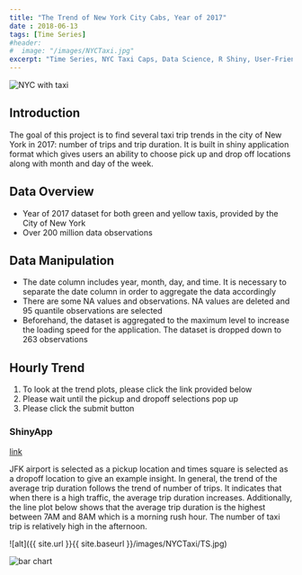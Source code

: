 ```yaml
---
title: "The Trend of New York City Cabs, Year of 2017"
date : 2018-06-13
tags: [Time Series]
#header:
#  image: "/images/NYCTaxi.jpg"
excerpt: "Time Series, NYC Taxi Caps, Data Science, R Shiny, User-Friendly Dashboards, Data Visualization"
---
```

<img src="{{ site.url }}{{ site.baseurl }}/images/NYCTaxi.jpg" alt="NYC with taxi">

## Introduction
The goal of this project is to find several taxi trip trends in the city of New York in 2017: number of trips and trip duration. It is built in shiny application format which gives users an ability to choose pick up and drop off locations along with month and day of the week.

## Data Overview
* Year of 2017 dataset for both green and yellow taxis, provided by the City of New York
* Over 200 million data observations

## Data Manipulation
* The date column includes year, month, day, and time. It is necessary to separate the date column in order to aggregate the data accordingly
* There are some NA values and observations. NA values are deleted and 95 quantile observations are selected
* Beforehand, the dataset is aggregated to the maximum level to increase the loading speed for the application. The dataset is dropped down to 263 observations

## Hourly Trend
1. To look at the trend plots, please click the link provided below
2. Please wait until the pickup and dropoff selections pop up
3. Please click the submit button

### ShinyApp
[link](https://heojstats.shinyapps.io/nyc_taxi_cab_app/)

JFK airport is selected as a pickup location and times square is selected as a dropoff location to give an example insight. In general, the trend of the average trip duration follows the trend of number of trips. It indicates that when there is a high traffic, the average trip duration increases. Additionally, the line plot below shows that the average trip duration is the highest between 7AM and 8AM which is a morning rush hour. The number of taxi trip is relatively high in the afternoon.

![alt]({{ site.url }}{{ site.baseurl }}/images/NYCTaxi/TS.jpg)

<img src="{{ site.url }}{{ site.baseurl }}/images/BC.jpg" alt="bar chart">
